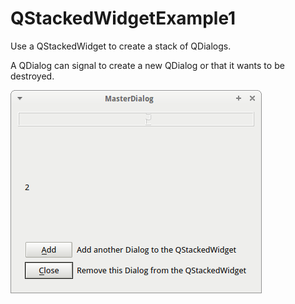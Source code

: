 # QStackedWidgetExample1

Use a QStackedWidget to create a stack of QDialogs.

A QDialog can signal to create a new QDialog or that it wants
to be destroyed.

![QStackedWidgetExample1](QStackedWidgetExample1.png)